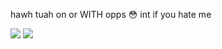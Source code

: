 hawh tuah on or WITH opps  😳  int if you hate me

![](https://files.catbox.moe/2spdwx.webp)
<img src="https://komarev.com/ghpvc/?username=peruere&color=808080&style=flat-square&label=gotham&base=13693"> <br> 
 <p align="center">
